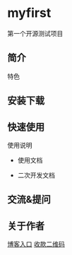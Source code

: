 # myfirst

第一个开源测试项目

## 简介

特色

## 安装下载

## 快速使用

使用说明

- 使用文档

- 二次开发文档

## 交流&提问

## 关于作者

   [博客入口](www.wangxinzuopinji.com)
   [收款二维码](www.go7th.top)